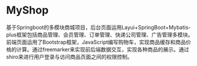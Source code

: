 # MyShop 
基于Springboot的多模块商城项目，后台页面运用Layui+SpringBoot+Mybatis-plus框架包括商品管理、会员管理、订单管理、快递公司管理、广告管理多模块。前端页面运用了Bootstrap框架，JavaScript编写购物车，实现商品缓存和商品价格的计算。通过freemarker来实现前后端数据交互，实现各种商品的展示。通过shiro来进行用户登录与访问商品页面之间的权限控制。
